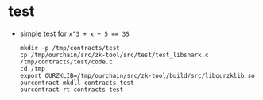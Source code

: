 # test

- simple test for `x^3 + x + 5 == 35`

	```
	mkdir -p /tmp/contracts/test
	cp /tmp/ourchain/src/zk-tool/src/test/test_libsnark.c /tmp/contracts/test/code.c
	cd /tmp
	export OURZKLIB=/tmp/ourchain/src/zk-tool/build/src/libourzklib.so
	ourcontract-mkdll contracts test
	ourcontract-rt contracts test
	```
